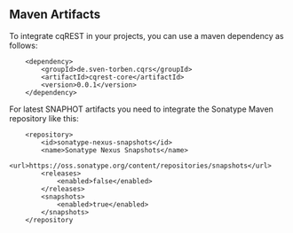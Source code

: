 ## Maven Artifacts

To integrate cqREST in your projects, you can use a maven dependency as follows:

```
    <dependency>
        <groupId>de.sven-torben.cqrs</groupId>
        <artifactId>cqrest-core</artifactId>
        <version>0.0.1</version>
    </dependency>
```

For latest SNAPHOT artifacts you need to integrate the Sonatype Maven repository like this: 

```
    <repository>
        <id>sonatype-nexus-snapshots</id>
        <name>Sonatype Nexus Snapshots</name>
        <url>https://oss.sonatype.org/content/repositories/snapshots</url>
        <releases>
            <enabled>false</enabled>
        </releases>
        <snapshots>
            <enabled>true</enabled>
        </snapshots>
    </repository
```